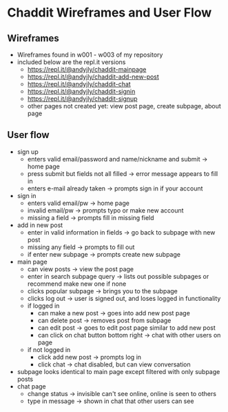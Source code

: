 # Chaddit Wireframes and User Flow
## Wireframes
- Wireframes found in w001 - w003 of my repository
- included below are the repl.it versions
  - https://repl.it/@andyjly/chaddit-mainpage
  - https://repl.it/@andyjly/chaddit-add-new-post
  - https://repl.it/@andyjly/chaddit-chat
  - https://repl.it/@andyjly/chaddit-signin
  - https://repl.it/@andyjly/chaddit-signup
  - other pages not created yet: view post page, create subpage, about page

## User flow
- sign up
  - enters valid email/password and name/nickname and submit -> home page
  - press submit but fields not all filled -> error message appears to fill in
  - enters e-mail already taken -> prompts sign in if your account
- sign in
  - enters valid email/pw -> home page
  - invalid email/pw -> prompts typo or make new account
  - missing a field -> prompts fill in missing field
- add in new post 
  - enter in valid information in fields -> go back to subpage with new post
  - missing any field -> prompts to fill out
  - if enter new subpage -> prompts create new subpage
- main page
  - can view posts -> view the post page
  - enter in search subpage query -> lists out possible subpages or recommend make new one if none
  - clicks popular subpage -> brings you to the subpage
  - clicks log out -> user is signed out, and loses logged in functionality
  - if logged in
    - can make a new post -> goes into add new post page
    - can delete post -> removes post from subpage
    - can edit post -> goes to edit post page similar to add new post
    - can click on chat button bottom right -> chat with other users on page
  - if not logged in 
    - click add new post -> prompts log in
    - click chat -> chat disabled, but can view conversation
- subpage looks identical to main page except filtered with only subpage posts
- chat page
  - change status -> invisible can't see online, online is seen to others
  - type in message -> shown in chat that other users can see
